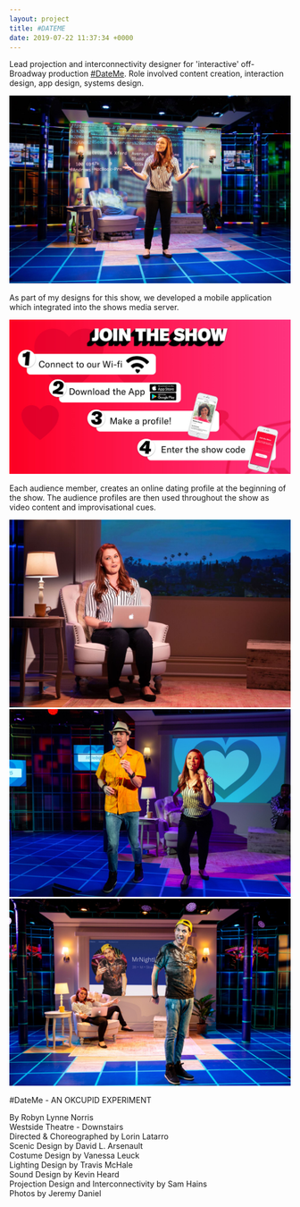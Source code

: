 ```yaml
---
layout: project
title: #DATEME
date: 2019-07-22 11:37:34 +0000
---
```



Lead projection and interconnectivity designer for 'interactive' off-Broadway production [#DateMe](https://datemeshow.com/). Role involved content creation, interaction design, app design, systems design.

![](/assets/dateme/1.jpg)

As part of my designs for this show, we developed a mobile application which integrated into the shows media server.

![](/assets/dateme/6.jpg)


Each audience member, creates an online dating profile at the beginning of the show. The audience profiles are then used throughout the show as video content and improvisational cues.



![](/assets/dateme/2.jpg)
![](/assets/dateme/3.jpg)
![](/assets/dateme/4.jpg)





&#35;DateMe - AN OKCUPID EXPERIMENT<br>

By Robyn Lynne Norris<br>
Westside Theatre - Downstairs<br>
Directed & Choreographed by Lorin Latarro<br>
Scenic Design by David L. Arsenault<br>
Costume Design by Vanessa Leuck<br>
Lighting Design by Travis McHale<br>
Sound Design by Kevin Heard<br>
Projection Design and Interconnectivity by Sam Hains<br>
Photos by Jeremy Daniel<br>